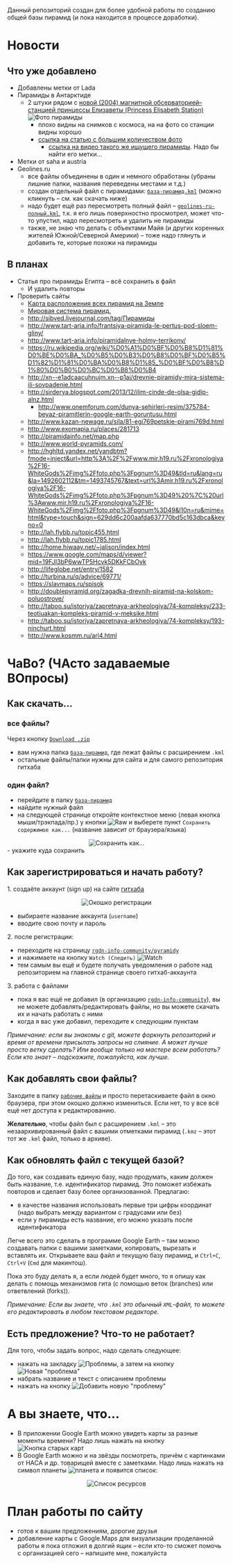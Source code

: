 Данный репозиторий создан для более удобной работы по созданию общей базы пирамид (и пока находится в процессе доработки).

# Новости

## Что уже добавлено
- Добавлены метки от Lada
- Пирамиды в Антарктиде
  - 2 штуки рядом с [новой (2004) магнитной обсерваторией–станцией принцессы Елизаветы (Princess Elisabeth Station)](http://www.antarcticstation.org/science)
  ![Фото пирамиды](http://static.panoramio.com/photos/large/47977512.jpg)
    - плохо видны на снимков с космоса, на на фото со станции видны хорошо
    - [ссылка на статью с большим количеством фото](http://sibved.livejournal.com/152355.html)
      - [ссылка на видео такого же ищущего пирамиды](http://wordscience.org/v-antarktide-uchenye-obnaruzhili-tri-zagadochnye-piramidy.html). Надо бы найти его метки...
- Метки от saha и austria
- Geolines.ru
  - все файлы объединены в один и немного обработаны (убраны лишние папки, названия переведены местами и т.д.)
  - создан отдельный файл с пирамидами: [`база-пирамид.kml`](рабочие-файлы/база-пирамид.kml) (можно кликнуть – см. как скачать ниже)
  - надо будет ещё раз пересмотреть полный файл – [`geolines-ru-полный.kml`](рабочие-файлы/geolines-ru-полный.kml), т.к. я его лишь поверхностно просмотрел, может что-то упустил, надо пересмотреть и удалить не пирамиды
  - также, не знаю что делать с объектами Майя (и других коренных жителей Южной/Северной Америки) – тоже надо глянуть и добавить те, которые похожи на пирамиды

## В планах
- Статья про пирамиды Египта – всё сохранить в файл
  - И удалить повторы
- Проверить сайты
  - [Карта расположения всех пирамид на Земле](http://lah.flybb.ru/topic1785.html)
  - [Мировая система пирамид.](http://www.kosmm.ru/arl6.html)
  - http://sibved.livejournal.com/tag/Пирамиды
  - http://www.tart-aria.info/frantsiya-piramida-le-pertus-pod-sloem-gliny/
  - http://www.tart-aria.info/piramidalnye-holmy-terrikony/
  - https://ru.wikipedia.org/wiki/%D0%A1%D0%BF%D0%B8%D1%81%D0%BE%D0%BA_%D0%B5%D0%B3%D0%B8%D0%BF%D0%B5%D1%82%D1%81%D0%BA%D0%B8%D1%85_%D0%BF%D0%B8%D1%80%D0%B0%D0%BC%D0%B8%D0%B4
  - http://xn--e1adcaacuhnujm.xn--p1ai/drevnie-piramidy-mira-sistema-ili-sovpadenie.html
  - http://sirderya.blogspot.com/2013/12/ilim-cinde-de-olsa-gidip-alnz.html
    - http://www.onemforum.com/dunya-sehirleri-resim/375784-beyaz-piramitlerin-google-earth-goruntusu.html
  - http://www.kazan-newage.ru/sila/81-egi769petskie-pirami769d.html
  - http://www.exomapia.ru/places/281713
  - http://piramidainfo.net/map.php
  - http://www.world-pyramids.com/
  - http://hghltd.yandex.net/yandbtm?fmode=inject&url=http%3A%2F%2Fwww.mir.h19.ru%2Fxronologiya%2F16-WhiteGods%2Fimg%2Ffoto.php%3Fpgnum%3D49&tld=ru&lang=ru&la=1492602112&tm=1493745767&text=url%3Amir.h19.ru%2Fxronologiya%2F16-WhiteGods%2Fimg%2Ffoto.php%3Fpgnum%3D49%20%7C%20url%3Awww.mir.h19.ru%2Fxronologiya%2F16-WhiteGods%2Fimg%2Ffoto.php%3Fpgnum%3D49&l10n=ru&mime=html&type=touch&sign=629dd6c200aafda637770bd5c163dbca&keyno=0
  - http://lah.flybb.ru/topic455.html
  - http://lah.flybb.ru/topic1785.html
  - http://home.hiwaay.net/~jalison/index.html
  - https://www.google.com/maps/d/viewer?mid=19FJI3bP6wwTP5Hcvk5DKkFCbOyk
  - http://lifeglobe.net/entry/1582
  - http://turbina.ru/q/advice/69771/
  - https://slavmaps.ru/spisok
  - http://doublepyramid.org/zagadka-drevnih-piramid-na-kolskom-poluostrove/
  - http://taboo.su/istoriya/zapretnaya-arkheologiya/74-kompleksy/233-teotiuakan-kompleks-piramid-v-meksike.html
  - http://taboo.su/istoriya/zapretnaya-arkheologiya/74-kompleksy/193-ninchurt.html
  - http://www.kosmm.ru/arl4.html

# ЧаВо? (ЧАсто задаваемые ВОпросы)
## Как скачать...
### все файлы?
Через кнопку [`Download .zip`](https://github.com/rgdn-info-community/piramidy/zipball/master)
- вам нужна папка [`база-пирамид`](база-пирамид), где лежат файлы с расширением `.kml`
- остальные файлы/папки нужны для сайта и для самого репозитория гитхаба

### один файл?
- перейдите в папку [`база-пирамид`](база-пирамид)
- найдите нужный файл
- на следующей странице откройте контекстное меню (левая кнопка мыши/трэкпада/пр.) у кнопки ![`Raw`](img/raw.png) и выберете пункт `Сохранить содержимое как...` (название зависит от браузера/языка)

<div style="text-align:center"><img src ="img/raw-save-as.png" alt="Сохранить как..."/></div>
- укажите куда сохранить

## Как зарегистрироваться и начать работу?
1\. создаёте аккаунт (sign up) на сайте [гитхаба](https://github.com)<br>
  <div style="text-align:center"><img src ="img/sign-up.png" alt="Окошко регистрации"/></div>

  - выбираете название аккаунта (`username`)
  - вводите свою почту и пароль

2\. после регистрации:

  - переходите на страницу [`rgdn-info-community/pyramidy`](https://github.com/rgdn-info-community/piramidy)
  - и нажимаете на кнопку `Watch (Следить)` ![Watch](img/watch-button.png)  
  - тем самым вы ещё и будете получать уведомления о работе над репозиторием на главной странице своего гитхаб-аккаунта

3\. работа с файлами

  - пока я вас ещё не добавил (в организацию [`rgdn-info-community`](https://github.com/rgdn-info-community/)), вы не можете добавлять/редактировать файлы, но вы можете скачать их и начать работать с ними
  - когда я вас уже добавил, переходите к следующим пунктам

*Примечание: если вы знакомы с git, можете форкнуть репозиторий и время от времени присылать запросы на слияние. А может лучше просто ветку сделать? Или вообще только на мастере всем работать? Если кто знает – подскажите, пожалуйста, как лучше.*

## Как добавлять свои файлы?
Заходите в папку [`рабочие файлы`](рабочие-файлы) и просто перетаскиваете файл в окно браузера, при этом окошко должно измениться. Если нет, то у все всё ещё нет доступа к редактированию.  

**Желательно**, чтобы файл был с расширением `.kml` – это незаархивированный файл с вашими отметками пирамид (`.kmz` – этот тот же `.kml` файл, только в архиве).

## Как обновлять файл с текущей базой?
До того, как создавать единую базу, надо продумать, каким должен быть название, т.е. идентификатор пирамид. Это поможет избежать повторов и сделает базу более организованной. Предлагаю:

- в качестве названия использовать первые три цифры координат (надо выбрать между вариантом с градусами или без)
- если у пирамиды есть название, его можно указать после идентификатора

Легче всего это сделать в программе Google Earth – там можно создавать папки с вашими заметками, копировать, вырезать и вставлять их. Открываете ваш файл и текущую базу пирамид, и `Ctrl+C`, `Ctrl+V` (`Cmd` для макинтош).

Пока это буду делать я, а если людей будет много, то я опишу как делать с помощь механизмов гита (с помощью веток (branches) или ответвлений (forks)).

*Примечание: Если вы знаете, что `.kml` это обычный `XML`-файл, то можете его редактировать в любом текстовом редакторе.*

## Есть предложение? Что-то не работает?
Для того, чтобы задать вопрос, надо сделать следующее:
- нажать на закладку ![Проблемы](img/issues.png), а затем на кнопку ![Новая "проблема"](/img/issues-new.png)
- набрать название и текст с описанием проблемы
- нажать на кнопку ![Добавить новую "проблему"](img/issues-new-submit.png)

# А вы знаете, что...
- В приложении Google Earth можно увидеть карты за разные моменты времени? Надо лишь нажать на кнопку ![Кнопка старых карт](img/timeback-button.png)
- В Google Earth можно и на звёзды посмотреть, причём с картинками от НАСА и др. товарищей вместе с заметками. Надо лишь нажать на символ планеты ![планета](img/planet.png) и появится список:  

<div style="text-align:center"><img src ="img/list-of-resources.png" alt="Список ресурсов"/></div>

# План работы по сайту
- готов к вашим предложениям, дорогие друзья
- добавление карты с Google.Maps для визуализации проделанной работы я пока отложил в долгий ящик – если кто-то сможет помочь с организацией сего – напишите мне, пожалуйста
